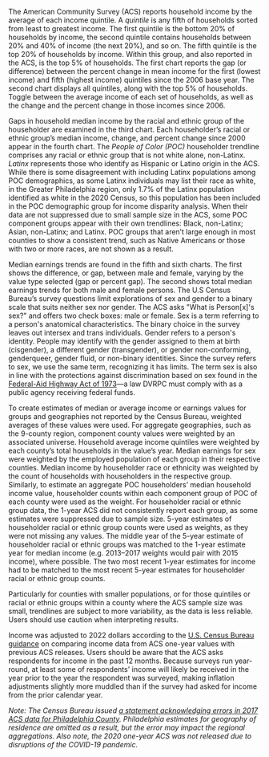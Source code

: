 The American Community Survey (ACS) reports household income by the average of each income quintile. A _quintile_ is any fifth of households sorted from least to greatest income. The first quintile is the bottom 20% of households by income, the second quintile contains households between 20% and 40% of income (the next 20%), and so on. The fifth quintile is the top 20% of households by income. Within this group, and also reported in the ACS, is the top 5% of households. The first chart reports the gap (or difference) between the percent change in mean income for the first (lowest income) and fifth (highest income) quintiles since the 2006 base year. The second chart displays all quintiles, along with the top 5% of households. Toggle between the average income of each set of households, as well as the change and the percent change in those incomes since 2006. 

Gaps in household median income by the racial and ethnic group of the householder are examined in the third chart. Each householder’s racial or ethnic group’s median income, change, and percent change since 2000 appear in the fourth chart. The _People of Color (POC)_ householder trendline comprises any racial or ethnic group that is not white alone, non-Latinx. _Latinx_ represents those who identify as Hispanic or Latino origin in the ACS. While there is some disagreement with including Latinx populations among POC demographics, as some Latinx individuals may list their race as white, in the Greater Philadelphia region, only 1.7% of the Latinx population identified as white in the 2020 Census, so this population has been included in the POC demographic group for income disparity analysis. When their data are not suppressed due to small sample size in the ACS, some POC component groups appear with their own trendlines: Black, non-Latinx; Asian, non-Latinx; and Latinx. POC groups that aren’t large enough in most counties to show a consistent trend, such as Native Americans or those with two or more races, are not shown as a result.

Median earnings trends are found in the fifth and sixth charts. The first shows the difference, or gap, between male and female, varying by the value type selected (gap or percent gap). The second shows total median earnings trends for both male and female persons. The U.S Census Bureau’s survey questions limit explorations of sex and gender to a binary scale that suits neither sex nor gender. The ACS asks "What is Person[x]'s sex?" and offers two check boxes: male or female. Sex is a term referring to a person's anatomical characteristics. The binary choice in the survey leaves out intersex and trans individuals. Gender refers to a person's identity. People may identify with the gender assigned to them at birth (cisgender), a different gender (transgender), or gender non-conforming, genderqueer, gender fluid, or non-binary identities. Since the survey refers to sex, we use the same term, recognizing it has limits. The term sex is also in line with the protections against discrimination based on sex found in the [Federal-Aid Highway Act of 1973](https://www.law.cornell.edu/uscode/text/23/324)—a law DVRPC must comply with as a public agency receiving federal funds.

To create estimates of median or average income or earnings values for groups and geographies not reported by the Census Bureau, weighted averages of these values were used. For aggregate geographies, such as the 9-county region, component county values were weighted by an associated universe. Household average income quintiles were weighted by each county’s total households in the value’s year. Median earnings for sex were weighted by the employed population of each group in their respective counties. Median income by householder race or ethnicity was weighted by the count of households with householders in the respective group. Similarly, to estimate an aggregate POC householders’ median household income value, householder counts within each component group of POC of each county were used as the weight. For householder racial or ethnic group data, the 1-year ACS did not consistently report each group, as some estimates were suppressed due to sample size. 5-year estimates of householder racial or ethnic group counts were used as weights, as they were not missing any values. The middle year of the 5-year estimate of householder racial or ethnic groups was matched to the 1-year estimate year for median income (e.g. 2013–2017 weights would pair with 2015 income), where possible. The two most recent 1-year estimates for income had to be matched to the most recent 5-year estimates for householder racial or ethnic group counts.

Particularly for counties with smaller populations, or for those quintiles or racial or ethnic groups within a county where the ACS sample size was small, trendlines are subject to more variability, as the data is less reliable. Users should use caution when interpreting results.

Income was adjusted to 2022 dollars according to the [U.S. Census Bureau guidance](https://www.census.gov/programs-surveys/acs/guidance/comparing-acs-data/2017.html) on comparing income data from ACS one-year values with previous ACS releases. Users should be aware that the ACS asks respondents for income in the past 12 months. Because surveys run year-round, at least some of respondents' income will likely be received in the year prior to the year the respondent was surveyed, making inflation adjustments slightly more muddled than if the survey had asked for income from the prior calendar year.

_Note: The Census Bureau issued [a statement acknowledging errors in 2017 ACS data for Philadelphia County](https://www.census.gov/programs-surveys/acs/technical-documentation/errata/121.html). Philadelphia estimates for geography of residence are omitted as a result, but the error may impact the regional aggregations.  Also note, the 2020 one-year ACS was not released due to disruptions of the COVID-19 pandemic._